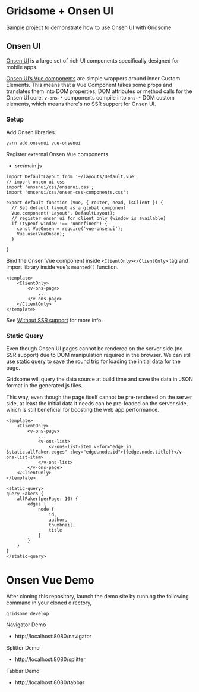 # Gridsome + Onsen UI

Sample project to demonstrate how to use Onsen UI with Gridsome.

## Onsen UI

[Onsen UI](https://onsen.io) is a large set of rich UI components specifically designed for mobile apps.

[Onsen UI’s Vue components](https://onsen.io/v2/guide/vue/#vue-js) are simple wrappers around inner Custom Elements. This means that a Vue Component takes some props and translates them into DOM properties, DOM attributes or method calls for the Onsen UI core. 
`v-ons-*` components compile into `ons-*` DOM custom elements, which means there's no SSR support for Onsen UI.

### Setup 

Add Onsen libraries.

```
yarn add onsenui vue-onsenui
```

Register external Onsen Vue components.

- src/main.js

```
import DefaultLayout from '~/layouts/Default.vue'
// import onsen ui css
import 'onsenui/css/onsenui.css';
import 'onsenui/css/onsen-css-components.css';

export default function (Vue, { router, head, isClient }) {
  // Set default layout as a global component
  Vue.component('Layout', DefaultLayout);
  // register onsen ui for client only (window is available)
  if (typeof window !== 'undefined') {
    const VueOnsen = require('vue-onsenui');
    Vue.use(VueOnsen);
  }

}
```

Bind the Onsen Vue component inside `<ClientOnly></ClientOnly>` tag and import library inside vue's `mounted()` function.

```
<template>
    <ClientOnly>
        <v-ons-page>
            ...
        </v-ons-page>    
    </ClientOnly>
</template>
```

See [Without SSR support](https://gridsome.org/docs/assets-scripts#without-ssr-support) for more info.

### Static Query

Even though Onsen UI pages cannot be rendered on the server side (no SSR support) due to DOM manipulation required in 
the browser. We can still use [static query](https://gridsome.org/docs/querying-data#query-data-in-components) to save 
the round trip for loading the initial data for the page.

Gridsome will query the data source at build time and save the data in JSON format in the generated js files. 

This way, even though the page itself cannot be pre-rendered on the server side, at least the initial data it needs 
can be pre-loaded on the server side, which is still beneficial for boosting the web app performance.

```
<template>
    <ClientOnly>
        <v-ons-page>
            ...
            <v-ons-list>
                <v-ons-list-item v-for="edge in $static.allFaker.edges" :key="edge.node.id">{{edge.node.title}}</v-ons-list-item>
            </v-ons-list>
        </v-ons-page>
    </ClientOnly>
</template>

<static-query>
query Fakers {
    allFaker(perPage: 10) {
        edges {
            node {
                id,
                author,
                thumbnail,
                title
            }
        }
    }
}
</static-query>
```

# Onsen Vue Demo

After cloning this repository, launch the demo site by running the following command in your 
cloned directory,

```
gridsome develop
``` 

Navigator Demo
- http://localhost:8080/navigator

Splitter Demo
- http://localhost:8080/splitter

Tabbar Demo
- http://localhost:8080/tabbar
